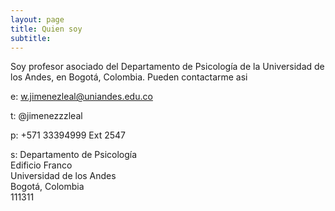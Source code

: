 ```yaml
---
layout: page
title: Quien soy
subtitle: 
---
```


Soy profesor asociado del Departamento de Psicología de la Universidad de los Andes, en Bogotá, Colombia. Pueden contactarme asi 

e: w.jimenezleal@uniandes.edu.co  

t: @jimenezzzleal  

p: +571 33394999 Ext 2547  

s: Departamento de Psicología  
   Edificio Franco  
   Universidad de los Andes   
   Bogotá, Colombia  
   111311  


